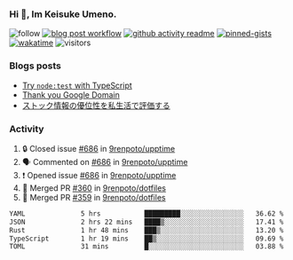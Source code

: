 ### Hi 👋, Im Keisuke Umeno.

<!--
**9renpoto/9renpoto** is a ✨ _special_ ✨ repository because its `README.md` (this file) appears on your GitHub profile.

Here are some ideas to get you started:

- 🔭 I’m currently working on ...
- 🌱 I’m currently learning ...
- 👯 I’m looking to collaborate on ...
- 🤔 I’m looking for help with ...
- 💬 Ask me about ...
- 📫 How to reach me: ...
- 😄 Pronouns: ...
- ⚡ Fun fact: ...
-->

![follow](https://img.shields.io/github/followers/9renpoto?label=Follow&style=social)
[![blog post workflow](https://github.com/9renpoto/9renpoto/actions/workflows/blog.yml/badge.svg)](https://github.com/9renpoto/9renpoto/actions/workflows/blog.yml)
[![github activity readme](https://github.com/9renpoto/9renpoto/actions/workflows/activity.yml/badge.svg)](https://github.com/9renpoto/9renpoto/actions/workflows/activity.yml)
[![pinned-gists](https://github.com/9renpoto/9renpoto/actions/workflows/pin-gist.yml/badge.svg)](https://github.com/9renpoto/9renpoto/actions/workflows/pin-gist.yml)
[![wakatime](https://github.com/9renpoto/9renpoto/actions/workflows/waka-readme-status.yml/badge.svg)](https://github.com/9renpoto/9renpoto/actions/workflows/waka-readme-status.yml)
![visitors](https://komarev.com/ghpvc/?username=9renpoto&label=Profile%20views&color=0e75b6&style=flat)

### Blogs posts

<!-- BLOG-POST-LIST:START -->
- [Try `node:test` with TypeScript](https://9renpoto.win/entry/2023/07/23/node-test-runner)
- [Thank you Google Domain](https://9renpoto.win/entry/2023/07/08/new-domain)
- [ストック情報の優位性を私生活で評価する](https://9renpoto.win/entry/2023/05/28/stock)
<!-- BLOG-POST-LIST:END -->

### Activity

<!--START_SECTION:activity-->
1. 🔒 Closed issue [#686](https://github.com/9renpoto/upptime/issues/686) in [9renpoto/upptime](https://github.com/9renpoto/upptime)
2. 🗣 Commented on [#686](https://github.com/9renpoto/upptime/issues/686#issuecomment-1657044989) in [9renpoto/upptime](https://github.com/9renpoto/upptime)
3. ❗ Opened issue [#686](https://github.com/9renpoto/upptime/issues/686) in [9renpoto/upptime](https://github.com/9renpoto/upptime)
4. 🎉 Merged PR [#360](https://github.com/9renpoto/dotfiles/pull/360) in [9renpoto/dotfiles](https://github.com/9renpoto/dotfiles)
5. 🎉 Merged PR [#359](https://github.com/9renpoto/dotfiles/pull/359) in [9renpoto/dotfiles](https://github.com/9renpoto/dotfiles)
<!--END_SECTION:activity-->

<!--START_SECTION:waka-->

```txt
YAML              5 hrs           █████████░░░░░░░░░░░░░░░░   36.62 %
JSON              2 hrs 22 mins   ████▒░░░░░░░░░░░░░░░░░░░░   17.41 %
Rust              1 hr 48 mins    ███▒░░░░░░░░░░░░░░░░░░░░░   13.20 %
TypeScript        1 hr 19 mins    ██▒░░░░░░░░░░░░░░░░░░░░░░   09.69 %
TOML              31 mins         █░░░░░░░░░░░░░░░░░░░░░░░░   03.88 %
```

<!--END_SECTION:waka-->
